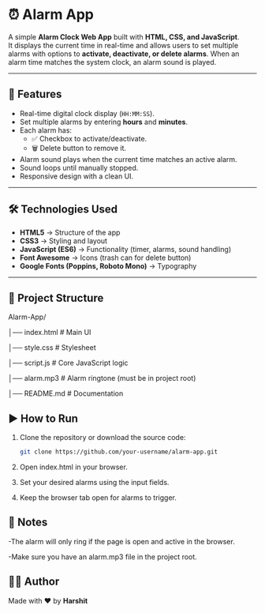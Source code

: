 # ⏰ Alarm App

A simple **Alarm Clock Web App** built with **HTML, CSS, and JavaScript**.  
It displays the current time in real-time and allows users to set multiple alarms with options to **activate, deactivate, or delete alarms**. When an alarm time matches the system clock, an alarm sound is played.

---

## 🚀 Features

- Real-time digital clock display (`HH:MM:SS`).
- Set multiple alarms by entering **hours** and **minutes**.
- Each alarm has:
  - ✅ Checkbox to activate/deactivate.
  - 🗑️ Delete button to remove it.
- Alarm sound plays when the current time matches an active alarm.
- Sound loops until manually stopped.
- Responsive design with a clean UI.

---

## 🛠️ Technologies Used

- **HTML5** → Structure of the app
- **CSS3** → Styling and layout
- **JavaScript (ES6)** → Functionality (timer, alarms, sound handling)
- **Font Awesome** → Icons (trash can for delete button)
- **Google Fonts (Poppins, Roboto Mono)** → Typography

---

## 📂 Project Structure

Alarm-App/

│── index.html # Main UI

│── style.css # Stylesheet

│── script.js # Core JavaScript logic

│── alarm.mp3 # Alarm ringtone (must be in project root)

│── README.md # Documentation

## ▶️ How to Run

1. Clone the repository or download the source code:
   ```bash
   git clone https://github.com/your-username/alarm-app.git
   ```
2. Open index.html in your browser.

3. Set your desired alarms using the input fields.

4. Keep the browser tab open for alarms to trigger.

## 📌 Notes

-The alarm will only ring if the page is open and active in the browser.

-Make sure you have an alarm.mp3 file in the project root.

## 👨‍💻 Author

Made with ❤️ by **Harshit**
